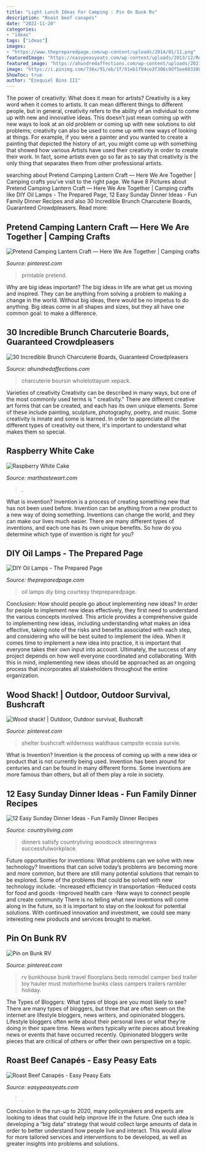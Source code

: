 ```yaml
---
title: "Light Lunch Ideas For Camping : Pin On Bunk Rv"
description: "Roast beef canapés"
date: "2022-11-20"
categories:
- "ideas"
tags: ["ideas"]
images:
- "https://www.thepreparedpage.com/wp-content/uploads/2014/01/11.png"
featuredImage: "https://easypeasyeats.com/wp-content/uploads/2013/12/Roast-Beef-Canapes1.jpg"
featured_image: "https://ahundredaffections.com/wp-content/uploads/2021/02/healthy-low-carb-board.jpg"
image: "https://i.pinimg.com/736x/91/eb/1f/91eb1f04ce3f306c9df5ee08338858b2.jpg"
ShowToc: true
author: "Ezequiel Bins III"
---
```



The power of creativity: What does it mean for artists?
Creativity is a key word when it comes to artists. It can mean different things to different people, but in general, creativity refers to the ability of an individual to come up with new and innovative ideas. This doesn’t just mean coming up with new ways to look at an old problem or coming up with new solutions to old problems; creativity can also be used to come up with new ways of looking at things. For example, if you were a painter and you wanted to create a painting that depicted the history of art, you might come up with something that showed how various Artists have used their creativity in order to create their work. In fact, some artists even go so far as to say that creativity is the only thing that separates them from other professional artists.

	

		
searching about Pretend Camping Lantern Craft — Here We Are Together | Camping crafts you've visit to the right page. We have 8 Pictures about Pretend Camping Lantern Craft — Here We Are Together | Camping crafts like DIY Oil Lamps - The Prepared Page, 12 Easy Sunday Dinner Ideas - Fun Family Dinner Recipes and also 30 Incredible Brunch Charcuterie Boards, Guaranteed Crowdpleasers. Read more:
		
    
## Pretend Camping Lantern Craft — Here We Are Together | Camping Crafts

<img loading=lazy src="https://i.pinimg.com/736x/32/c5/06/32c506d30242dbaa632b34f271c3d5c8.jpg" onerror="this.onerror=null;this.src='https://tse4.mm.bing.net/th?id=OIP.W7s1RL0_QEan2hZY8k1hpQDYEg&amp;pid=15.1';" alt="Pretend Camping Lantern Craft — Here We Are Together | Camping crafts">

_Source: pinterest.com_

>printable pretend. 

	

Why are big ideas important?
The big ideas in life are what get us moving and inspired. They can be anything from solving a problem to making a change in the world. Without big ideas, there would be no impetus to do anything. Big ideas come in all shapes and sizes, but they all have one common goal: to make a difference.

    
## 30 Incredible Brunch Charcuterie Boards, Guaranteed Crowdpleasers

<img loading=lazy src="https://ahundredaffections.com/wp-content/uploads/2021/02/healthy-low-carb-board.jpg" onerror="this.onerror=null;this.src='https://tse4.mm.bing.net/th?id=OIP.Y5I-ZSNL97Lge6wJqD2fowHaJ4&amp;pid=15.1';" alt="30 Incredible Brunch Charcuterie Boards, Guaranteed Crowdpleasers">

_Source: ahundredaffections.com_

>charcuterie boursin wholelottayum xepack. 

	

Varieties of creativity
Creativity can be described in many ways, but one of the most commonly used terms is " creativity." There are different creative art forms that can be created, and each has its own unique elements. Some of these include painting, sculpture, photography, poetry, and music. Some creativity is innate and some is learned. In order to appreciate all the different types of creativity out there, it's important to understand what makes them so special.

    
## Raspberry White Cake

<img loading=lazy src="http://assets.marthastewart.com/styles/wmax-1500/d30/raspberry-white-cake-mld108100/raspberry-white-cake-mld108100_sq.jpg?itok=6QXN3p1c" onerror="this.onerror=null;this.src='https://tse2.mm.bing.net/th?id=OIP.XvNpgsaeI9Gk2ubXIrCmSgHaHa&amp;pid=15.1';" alt="Raspberry White Cake">

_Source: marthastewart.com_

>. 

	

What is invention?
Invention is a process of creating something new that has not been used before. Invention can be anything from a new product to a new way of doing something. Inventions can change the world, and they can make our lives much easier. There are many different types of inventions, and each one has its own unique benefits. So how do you determine which type of invention is right for you?

    
## DIY Oil Lamps - The Prepared Page

<img loading=lazy src="https://www.thepreparedpage.com/wp-content/uploads/2014/01/11.png" onerror="this.onerror=null;this.src='https://tse4.mm.bing.net/th?id=OIP.w8FRRc7umJwTY447qlrvSwHaIu&amp;pid=15.1';" alt="DIY Oil Lamps - The Prepared Page">

_Source: thepreparedpage.com_

>oil lamps diy bing courtesy thepreparedpage. 

	

Conclusion: How should people go about implementing new ideas?
In order for people to implement new ideas effectively, they first need to understand the various concepts involved. This article provides a comprehensive guide to implementing new ideas, including understanding what makes an idea effective, taking note of the risks and benefits associated with each step, and considering who will be best suited to implement the idea.
When it comes time to implement a new idea into practice, it is important that everyone takes their own input into account. Ultimately, the success of any project depends on how well everyone coordinated and collaborating. With this in mind, implementing new ideas should be approached as an ongoing process that incorporates all stakeholders throughout the entire organization.

    
## Wood Shack! | Outdoor, Outdoor Survival, Bushcraft

<img loading=lazy src="https://i.pinimg.com/736x/b7/56/f8/b756f8c4ad503b13669ab9e9f97a675f--survival-shelter-camping-survival.jpg" onerror="this.onerror=null;this.src='https://tse1.mm.bing.net/th?id=OIP.CK7CaTDXjN6_cr9fwmEfRwHaFj&amp;pid=15.1';" alt="Wood shack! | Outdoor, Outdoor survival, Bushcraft">

_Source: pinterest.com_

>shelter bushcraft wilderness waldhaus campsite ecosia survie. 

	

What is Invention?
Invention is the process of coming up with a new idea or product that is not currently being used. Invention has been around for centuries and can be found in many different forms. Some inventions are more famous than others, but all of them play a role in society.

    
## 12 Easy Sunday Dinner Ideas - Fun Family Dinner Recipes

<img loading=lazy src="https://hips.hearstapps.com/clv.h-cdn.co/assets/17/17/1493156683-clx010116brkfeature-05.jpg?crop=1.0xw:1xh;center,top&amp;resize=768:*" onerror="this.onerror=null;this.src='https://tse2.mm.bing.net/th?id=OIP.opl2-EQ51oxc0OeJF44baQHaLH&amp;pid=15.1';" alt="12 Easy Sunday Dinner Ideas - Fun Family Dinner Recipes">

_Source: countryliving.com_

>dinners satisfy countryliving woodcock steeringnews successfulworkplace. 

	

Future opportunities for inventions: What problems can we solve with new technology?
Inventions that can solve today’s problems are becoming more and more common, but there are still many potential solutions that remain to be explored. Some of the problems that could be solved with new technology include: 
-Increased efficiency in transportation 
-Reduced costs for food and goods 
-Improved health care 
-New ways to connect people and create community 
There is no telling what new inventions will come along in the future, so it is important to stay on the lookout for potential solutions. With continued innovation and investment, we could see many interesting new products and services brought to market.

    
## Pin On Bunk RV

<img loading=lazy src="https://i.pinimg.com/736x/91/eb/1f/91eb1f04ce3f306c9df5ee08338858b2.jpg" onerror="this.onerror=null;this.src='https://tse3.mm.bing.net/th?id=OIP.gHr086hmJ0arHezxTHA7YAHaMK&amp;pid=15.1';" alt="Pin on Bunk RV">

_Source: pinterest.com_

>rv bunkhouse bunk travel floorplans beds remodel camper bed trailer toy hauler must motorhome bunks class campers trailers rambler holiday. 

	

The Types of Bloggers: What types of blogs are you most likely to see?
There are many types of bloggers, but three that are often seen on the internet are lifestyle bloggers, news writers, and opinionated bloggers. Lifestyle bloggers often write about their personal lives or what they're doing in their spare time. News writers typically write pieces about breaking news or events that have occurred recently. Opinionated bloggers write pieces that are critical of others or offer their own perspective on a topic.

    
## Roast Beef Canapés - Easy Peasy Eats

<img loading=lazy src="https://easypeasyeats.com/wp-content/uploads/2013/12/Roast-Beef-Canapes1.jpg" onerror="this.onerror=null;this.src='https://tse3.mm.bing.net/th?id=OIP.MJR2K58nAUJTdU208rkJVgHaE8&amp;pid=15.1';" alt="Roast Beef Canapés - Easy Peasy Eats">

_Source: easypeasyeats.com_

>. 

	

Conclusion
In the run-up to 2020, many policymakers and experts are looking to ideas that could help improve life in the future. One such idea is developing a “big data” strategy that would collect large amounts of data in order to better understand how people live and interact. This would allow for more tailored services and interventions to be developed, as well as greater insights into problems and solutions.

